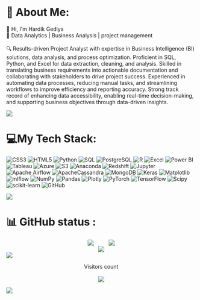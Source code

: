 # 💫 About Me:
👋 Hi, I'm Hardik Gediya<br>🚀 Data Analytics | Business Analysis | project management <br><br>🔍 Results-driven Project Analyst with expertise in Business Intelligence (BI) solutions, data analysis, and process optimization. 
Proficient in SQL, Python, and Excel for data extraction, cleaning, and analysis. Skilled in translating business requirements into 
actionable documentation and collaborating with stakeholders to drive project success. Experienced in automating data processes, 
reducing manual tasks, and streamlining workflows to improve efficiency and reporting accuracy. Strong track record of enhancing 
data accessibility, enabling real-time decision-making, and supporting business objectives through data-driven insights.

<img src="https://user-images.githubusercontent.com/73097560/115834477-dbab4500-a447-11eb-908a-139a6edaec5c.gif">

# 💻My Tech Stack:
![CSS3](https://img.shields.io/badge/css3-%231572B6.svg?style=for-the-badge&logo=css3&logoColor=white) ![HTML5](https://img.shields.io/badge/html5-%23E34F26.svg?style=for-the-badge&logo=html5&logoColor=white) ![Python](https://img.shields.io/badge/python-%2314354C.svg?style=for-the-badge&logo=python&logoColor=white) ![SQL](https://img.shields.io/badge/SQL-%23276D8C.svg?style=for-the-badge&logo=sql&logoColor=white) ![PostgreSQL](https://img.shields.io/badge/PostgreSQL-%23316192.svg?style=for-the-badge&logo=postgresql&logoColor=white) ![R](https://img.shields.io/badge/r-%23276DC3.svg?style=for-the-badge&logo=r&logoColor=white) ![Excel](https://img.shields.io/badge/Microsoft%20Excel-%234B8B3B.svg?style=for-the-badge&logo=microsoft-excel&logoColor=white) ![Power BI](https://img.shields.io/badge/Power%20BI-%23F2C811.svg?style=for-the-badge&logo=powerbi&logoColor=white) ![Tableau](https://img.shields.io/badge/Tableau-%23000A5E.svg?style=for-the-badge&logo=tableau&logoColor=white) ![Azure](https://img.shields.io/badge/azure-%230072C6.svg?style=for-the-badge&logo=microsoftazure&logoColor=white) ![S3](https://img.shields.io/badge/amazon%20s3-%230972B8.svg?style=for-the-badge&logo=amazon-s3&logoColor=white) ![Anaconda](https://img.shields.io/badge/Anaconda-%2344A833.svg?style=for-the-badge&logo=anaconda&logoColor=white) ![Redshift](https://img.shields.io/badge/amazon%20redshift-%23E60012.svg?style=for-the-badge&logo=amazon-redshift&logoColor=white) ![Jupyter](https://img.shields.io/badge/jupyter-%23F37626.svg?style=for-the-badge&logo=jupyter&logoColor=white)
![Apache Airflow](https://img.shields.io/badge/Apache%20Airflow-017CEE?style=for-the-badge&logo=Apache%20Airflow&logoColor=white) ![ApacheCassandra](https://img.shields.io/badge/cassandra-%231287B1.svg?style=for-the-badge&logo=apache-cassandra&logoColor=white) ![MongoDB](https://img.shields.io/badge/MongoDB-%234ea94b.svg?style=for-the-badge&logo=mongodb&logoColor=white) ![Keras](https://img.shields.io/badge/Keras-%23D00000.svg?style=for-the-badge&logo=Keras&logoColor=white) ![Matplotlib](https://img.shields.io/badge/Matplotlib-%23ffffff.svg?style=for-the-badge&logo=Matplotlib&logoColor=black) ![mlflow](https://img.shields.io/badge/mlflow-%23d9ead3.svg?style=for-the-badge&logo=numpy&logoColor=blue) ![NumPy](https://img.shields.io/badge/numpy-%23013243.svg?style=for-the-badge&logo=numpy&logoColor=white) ![Pandas](https://img.shields.io/badge/pandas-%23150458.svg?style=for-the-badge&logo=pandas&logoColor=white) ![Plotly](https://img.shields.io/badge/Plotly-%233F4F75.svg?style=for-the-badge&logo=plotly&logoColor=white) ![PyTorch](https://img.shields.io/badge/PyTorch-%23EE4C2C.svg?style=for-the-badge&logo=PyTorch&logoColor=white) ![TensorFlow](https://img.shields.io/badge/TensorFlow-%23FF6F00.svg?style=for-the-badge&logo=TensorFlow&logoColor=white) ![Scipy](https://img.shields.io/badge/SciPy-%230C55A5.svg?style=for-the-badge&logo=scipy&logoColor=%white) ![scikit-learn](https://img.shields.io/badge/scikit--learn-%23F7931E.svg?style=for-the-badge&logo=scikit-learn&logoColor=white) ![GitHub](https://img.shields.io/badge/github-%23121011.svg?style=for-the-badge&logo=github&logoColor=white) 

<img src="https://user-images.githubusercontent.com/73097560/115834477-dbab4500-a447-11eb-908a-139a6edaec5c.gif">

# 📊 GitHub status :
<div style="display: flex; justify-content: center; gap: 20 ;">
  <img src="https://github-readme-stats.vercel.app/api?username=harrypatel01&theme=merko&hide_border=false&include_all_commits=false&count_private=false" />
   &nbsp;&nbsp;&nbsp;&nbsp;&nbsp;&nbsp; &nbsp;&nbsp;&nbsp;
  <img src="https://nirzak-streak-stats.vercel.app/?user=harrypatel01&theme=merko&hide_border=false" />
</div>
<div align="center">
  <img src="https://github-readme-stats.vercel.app/api/top-langs/?username=harrypatel01&theme=merko&hide_border=false&include_all_commits=false&count_private=false&layout=compact" />
</div>
<img src="https://user-images.githubusercontent.com/73097560/115834477-dbab4500-a447-11eb-908a-139a6edaec5c.gif">
<p align="center"> 
  Visitors count <br><br>
  <img src="https://profile-counter.glitch.me/harrypatel01/count.svg" />
</p>
<img src="https://user-images.githubusercontent.com/73097560/115834477-dbab4500-a447-11eb-908a-139a6edaec5c.gif">
